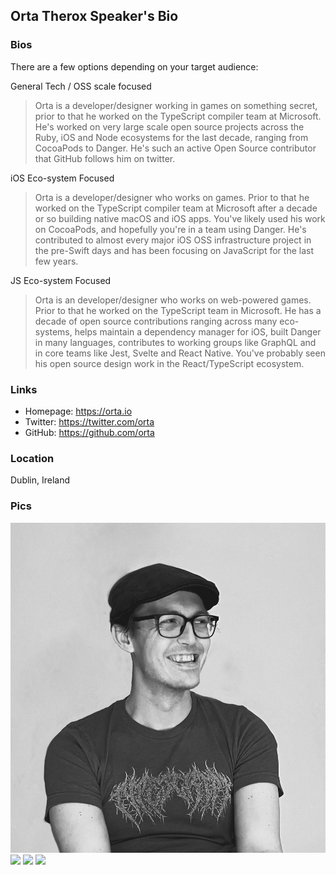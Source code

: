 ## Orta Therox Speaker's Bio

### Bios

There are a few options depending on your target audience:

General Tech / OSS scale focused

> Orta is a developer/designer working in games on something secret, prior to that he worked on the TypeScript compiler team at Microsoft. He's worked on very large scale open source projects across the Ruby, iOS and Node ecosystems for the last decade, ranging from CocoaPods to Danger. He's such an active Open Source contributor that GitHub follows him on twitter.

iOS Eco-system Focused

> Orta is a developer/designer who works on games. Prior to that he worked on the TypeScript compiler team at Microsoft after a decade or so building native macOS and iOS apps. You've likely used his work on CocoaPods, and hopefully you're in a team using Danger. He's contributed to almost every major iOS OSS infrastructure project in the pre-Swift days and has been focusing on JavaScript for the last few years.

JS Eco-system Focused

> Orta is an developer/designer who works on web-powered games. Prior to that he worked on the TypeScript team in Microsoft. He has a decade of open source contributions ranging across many eco-systems, helps maintain a dependency manager for iOS, built Danger in many languages, contributes to working groups like GraphQL and in core teams like Jest, Svelte and React Native. You've probably seen his open source design work in the React/TypeScript ecosystem.

### Links

- Homepage: https://orta.io
- Twitter: https://twitter.com/orta
- GitHub: https://github.com/orta

### Location

Dublin, Ireland

### Pics

<img src="./photo0.jpg">
<img src="./photo1.jpg">
<img src="./photo2.jpg">
<img src="./photo3.jpg">

